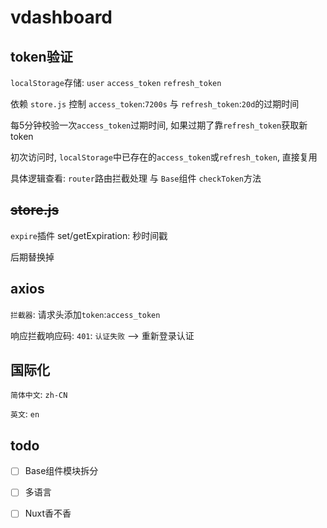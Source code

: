 # vdashboard

## token验证

`localStorage`存储: `user` `access_token` `refresh_token`

依赖 `store.js` 控制 `access_token`:`7200s` 与 `refresh_token`:`20d`的过期时间

每5分钟校验一次`access_token`过期时间, 如果过期了靠`refresh_token`获取新token

初次访问时, `localStorage`中已存在的`access_token`或`refresh_token`, 直接复用

具体逻辑查看: `router`路由拦截处理 与 `Base`组件 `checkToken`方法

## ~~store.js~~

`expire`插件 set/getExpiration: 秒时间戳

后期替换掉

## axios

`拦截器`: 请求头添加`token`:`access_token`

响应拦截响应码: `401`: `认证失败` --> 重新登录认证

## 国际化

`简体中文`: `zh-CN`

`英文`: `en`

## todo

- [ ] Base组件模块拆分

- [ ] 多语言

- [ ] Nuxt香不香